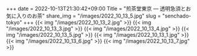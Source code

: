 +++
date  = 2022-10-13T21:30:42+09:00
Title = "煎茶堂東京 ― 透明急須とお気に入りのお茶"
share_img = "/images/2022_10_13_5.jpg"
slug = "senchado-tokyo"
+++
{{< img "/images/2022_10_13_2.jpg" >}}
{{< img "/images/2022_10_13_3.jpg" >}}
{{< img "/images/2022_10_13_4.jpg" >}}
{{< img "/images/2022_10_13_5.jpg" >}}
{{< img "/images/2022_10_13_1.jpg" >}}
{{< img "/images/2022_10_13_6.jpg" >}}
{{< img "/images/2022_10_13_7.jpg" >}}